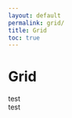 ```yaml
---
layout: default
permalink: grid/
title: Grid
toc: true
---
```

# Grid

<div class="container">
  <div class="row">
    <div class="col-sm-6">test</div>
    <div class="col-sm-6">test</div>
  </div>
</div>
